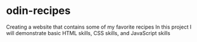 # odin-recipes
Creating a website that contains some of my favorite recipes
In this project I will demonstrate basic HTML skills, CSS skills, and JavaScript skills